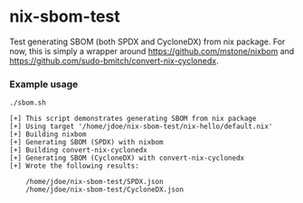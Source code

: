 # nix-sbom-test

Test generating SBOM (both SPDX and CycloneDX) from nix package.
For now, this is simply a wrapper around https://github.com/mstone/nixbom and https://github.com/sudo-bmitch/convert-nix-cyclonedx.

### Example usage
```
./sbom.sh

[+] This script demonstrates generating SBOM from nix package
[+] Using target '/home/jdoe/nix-sbom-test/nix-hello/default.nix'
[+] Building nixbom
[+] Generating SBOM (SPDX) with nixbom
[+] Building convert-nix-cyclonedx
[+] Generating SBOM (CycloneDX) with convert-nix-cyclonedx
[+] Wrote the following results:

    /home/jdoe/nix-sbom-test/SPDX.json
    /home/jdoe/nix-sbom-test/CycloneDX.json
```

